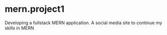 # mern.project1
Developing a fullstack MERN application. A social media site to continue my skills in MERN
